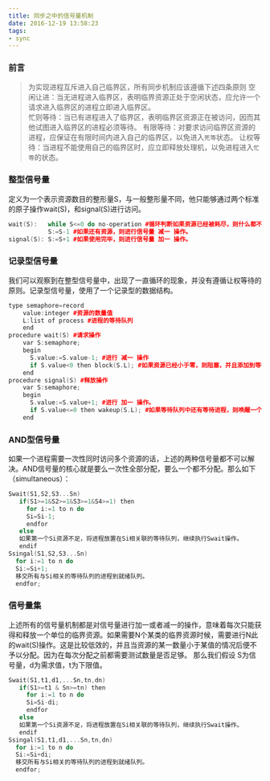 ```yaml
---
title: 同步之中的信号量机制
date: 2016-12-19 13:58:23
tags:
- sync
---
```

###  前言
> 为实现进程互斥进入自己临界区，所有同步机制应该遵循下述四条原则
空闲让进：当无进程进入临界区，表明临界资源正处于空闲状态，应允许一个请求进入临界区的进程立即进入临界区。  
忙则等待：当已有进程进入了临界区，表明临界区资源正在被访问，因而其他试图进入临界区的进程必须等待。
有限等待：对要求访问临界区资源的进程，应保证在有限时间内进入自己的临界区，以免进入`死等`状态。
让权等待：当进程不能使用自己的临界区时，应立即释放处理机，以免进程进入`忙等`的状态。

### 整型信号量
定义为一个表示资源数目的整形量S，与一般整形量不同，他只能够通过两个标准的原子操作wait(S)，和signal(S)进行访问。
``` c++
wait(S):   while S<=0 do no-operation #循环判断如果资源已经被耗尽，则什么都不做。
           S:=S-1 #如果还有资源，则进行信号量 减一 操作。
signal(S): S:=S+1 #如果使用完毕，则进行信号量 加一 操作。
```

### 记录型信号量
我们可以观察到在整型信号量中，出现了一直循环的现象，并没有遵循让权等待的原则。记录型信号量，使用了一个记录型的数据结构。
``` c++
type semaphore=record
    value:integer #资源的数量值
    L:list of process #进程的等待队列
    end
procedure wait(S) #请求操作
	var S:semaphore;                          
	begin
	  S.value:=S.value-1; #进行 减一 操作
	  if S.value<0 then block(S.L); #如果资源已经小于零，则阻塞，并且添加到等待队列。则是S的绝对值代表了阻塞队列的长度。
	end
procedure signal(S) #释放操作
	var S:semaphore;
	begin
	  S.value:=S.value+1; #进行 加一 操作。
	  if S.value<=0 then wakeup(S.L); #如果等待队列中还有等待进程，则唤醒一个等待队列的线程继续执行。
    end
```

### AND型信号量
如果一个进程需要一次性同时访问多个资源的话，上述的两种信号量都不可以解决。AND信号量的核心就是要么一次性全部分配，要么一个都不分配。那么如下（simultaneous）：
``` c++
Swait(S1,S2,S3...Sn)
   if(S1>=1&S2>=1&S3>=1&S4>=1) then
     for i:=1 to n do
     Si=Si-1;
     endfor
   else
   如果第一个Si资源不足，将进程放置在Si相关联的等待队列，继续执行Swait操作。
   endif
Ssingal(S1,S2,S3...Sn)
  for i:=1 to n do
  Si:=Si+1;
  移交所有与Si相关的等待队列的进程到就绪队列。
  endfor;
```

### 信号量集
上述所有的信号量机制都是对信号量进行加一或者减一的操作，意味着每次只能获得和释放一个单位的临界资源。如果需要N个某类的临界资源时候，需要进行N此的wait(S)操作。这是比较低效的，并且当资源的某一数量小于某值的情况后便不予以分配。因为在每次分配之前都需要测试数量是否足够。
那么我们假设 S为信号量，d为需求值，t为下限值。
``` c++
Swait(S1,t1,d1,...Sn,tn,dn)
   if(S1>=t1 & Sn>=tn) then
     for i:=1 to n do
     Si=Si-di;
     endfor
   else
   如果第一个Si资源不足，将进程放置在Si相关联的等待队列，继续执行Swait操作。
   endif
Ssingal(S1,t1,d1,...Sn,tn,dn)
  for i:=1 to n do
  Si:=Si+di;
  移交所有与Si相关的等待队列的进程到就绪队列。
  endfor;
```
